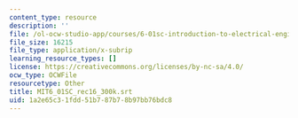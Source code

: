 ```yaml
---
content_type: resource
description: ''
file: /ol-ocw-studio-app/courses/6-01sc-introduction-to-electrical-engineering-and-computer-science-i-spring-2011/1a2e65c31fdd51b787b78b97bb76bdc8_MIT6_01SC_rec16_300k.vtt
file_size: 16215
file_type: application/x-subrip
learning_resource_types: []
license: https://creativecommons.org/licenses/by-nc-sa/4.0/
ocw_type: OCWFile
resourcetype: Other
title: MIT6_01SC_rec16_300k.srt
uid: 1a2e65c3-1fdd-51b7-87b7-8b97bb76bdc8
---
```

